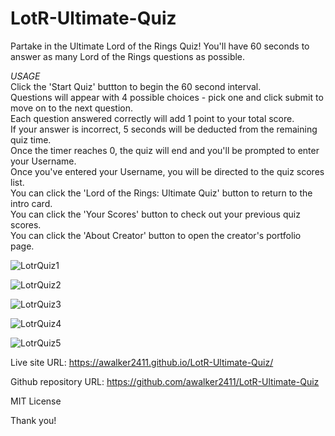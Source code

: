# LotR-Ultimate-Quiz
Partake in the Ultimate Lord of the Rings Quiz! You'll have 60 seconds to answer as many Lord of the Rings questions as possible.

*USAGE*
<br>Click the 'Start Quiz' buttton to begin the 60 second interval.
<br>Questions will appear with 4 possible choices - pick one and click submit to move on to the next question.
<br>Each question answered correctly will add 1 point to your total score.
<br>If your answer is incorrect, 5 seconds will be deducted from the remaining quiz time.
<br>Once the timer reaches 0, the quiz will end and you'll be prompted to enter your Username.
<br>Once you've entered your Username, you will be directed to the quiz scores list.
<br>You can click the 'Lord of the Rings: Ultimate Quiz' button to return to the intro card.
<br>You can click the 'Your Scores' button to check out your previous quiz scores.
<br>You can click the 'About Creator' button to open the creator's portfolio page.

![LotrQuiz1](https://user-images.githubusercontent.com/120272622/220736480-9793e0a2-74db-46af-881d-2331f7965e16.PNG)

![LotrQuiz2](https://user-images.githubusercontent.com/120272622/220736535-73da1a78-0cff-4e0e-b028-0baff8819b86.PNG)

![LotrQuiz3](https://user-images.githubusercontent.com/120272622/220736560-9edb78c7-f518-4a0b-8d52-5039d20c25b9.PNG)

![LotrQuiz4](https://user-images.githubusercontent.com/120272622/220736592-e5c9d0e6-d08f-4b5a-8876-6e74929fe9c1.PNG)

![LotrQuiz5](https://user-images.githubusercontent.com/120272622/220736618-45d57f19-d135-480e-8d80-246f9c95a517.PNG)

Live site URL: https://awalker2411.github.io/LotR-Ultimate-Quiz/

Github repository URL: https://github.com/awalker2411/LotR-Ultimate-Quiz

MIT License 

Thank you!
